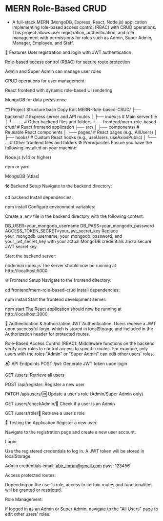 # MERN Role-Based CRUD

- A full-stack MERN (MongoDB, Express, React, Node.js) application implementing role-based access control (RBAC) with CRUD operations. This project allows user registration, authentication, and role management with permissions for roles such as Admin, Super Admin, Manager, Employee, and Staff.

🚀 Features
User registration and login with JWT authentication

Role-based access control (RBAC) for secure route protection

Admin and Super Admin can manage user roles

CRUD operations for user management

React frontend with dynamic role-based UI rendering

MongoDB for data persistence

🗂️ Project Structure
bash
Copy
Edit
MERN-Role-based-CRUD/
├── backend/ # Express server and API routes
│ ├── index.js # Main server file
│ └── ... # Other backend files and folders
└── frontend/mern-role-based-crud/ # React frontend application
├── src/
│ ├── components/ # Reusable React components
│ ├── pages/ # React pages (e.g., AllUsers)
│ ├── hooks/ # Custom React hooks (e.g., useUsers, useAxiosPublic)
│ └── ... # Other frontend files and folders
⚙️ Prerequisites
Ensure you have the following installed on your machine:

Node.js (v14 or higher)

npm or yarn

MongoDB (Atlas)

🛠️ Backend Setup
Navigate to the backend directory:

cd backend
Install dependencies:

npm install
Configure environment variables:

Create a .env file in the backend directory with the following content:

DB_USER=your_mongodb_username
DB_PASS=your_mongodb_password
ACCESS_TOKEN_SECRET=your_jwt_secret_key
Replace your_mongodb_username, your_mongodb_password, and your_jwt_secret_key with your actual MongoDB credentials and a secure JWT secret key.

Start the backend server:

nodemon index.js
The server should now be running at http://localhost:5000.

🌐 Frontend Setup
Navigate to the frontend directory:

cd frontend/mern-role-based-crud
Install dependencies:

npm install
Start the frontend development server:

npm start
The React application should now be running at http://localhost:3000.

🔐 Authentication & Authorization
JWT Authentication: Users receive a JWT upon successful login, which is stored in localStorage and included in the Authorization header for protected routes.

Role-Based Access Control (RBAC): Middleware functions on the backend verify user roles to control access to specific routes. For example, only users with the roles "Admin" or "Super Admin" can edit other users' roles.

📬 API Endpoints
POST /jwt: Generate JWT token upon login

GET /users: Retrieve all users

POST /api/register: Register a new user

PATCH /api/users/:id: Update a user's role (Admin/Super Admin only)

GET /users/checkAdmin/:email: Check if a user is an Admin

GET /users/role/:email: Retrieve a user's role

🧪 Testing the Application
Register a new user:

Navigate to the registration page and create a new user account.

Login:

Use the registered credentials to log in. A JWT token will be stored in localStorage.

Admin credentials
email: abir_imran@gmail.com
pass: 123456

Access protected routes:

Depending on the user's role, access to certain routes and functionalities will be granted or restricted.

Role Management:

If logged in as an Admin or Super Admin, navigate to the "All Users" page to edit other users' roles.
